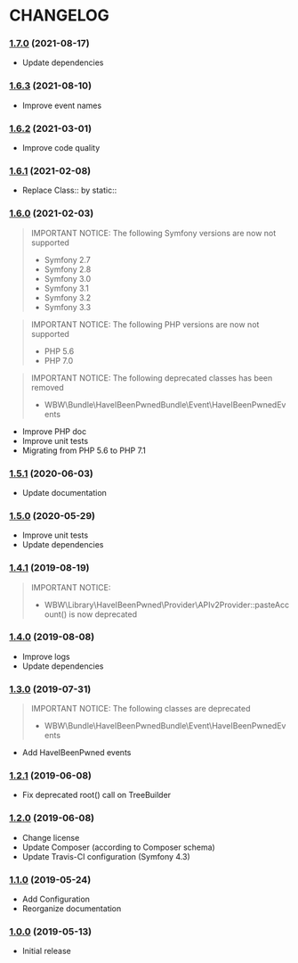 CHANGELOG
=========

### [1.7.0](https://github.com/webeweb/haveibeenpwned-bundle/tree/v1.7.0) (2021-08-17)

- Update dependencies

### [1.6.3](https://github.com/webeweb/haveibeenpwned-bundle/tree/v1.6.3) (2021-08-10)

- Improve event names

### [1.6.2](https://github.com/webeweb/haveibeenpwned-bundle/tree/v1.6.2) (2021-03-01)

- Improve code quality

### [1.6.1](https://github.com/webeweb/haveibeenpwned-bundle/tree/v1.6.1) (2021-02-08)

- Replace Class:: by static::

### [1.6.0](https://github.com/webeweb/haveibeenpwned-bundle/tree/v1.6.0) (2021-02-03)

> IMPORTANT NOTICE: The following Symfony versions are now not supported
> - Symfony 2.7
> - Symfony 2.8
> - Symfony 3.0
> - Symfony 3.1
> - Symfony 3.2
> - Symfony 3.3

> IMPORTANT NOTICE: The following PHP versions are now not supported
> - PHP 5.6
> - PHP 7.0

> IMPORTANT NOTICE: The following deprecated classes has been removed
> - WBW\Bundle\HaveIBeenPwnedBundle\Event\HaveIBeenPwnedEvents

- Improve PHP doc
- Improve unit tests
- Migrating from PHP 5.6 to PHP 7.1

### [1.5.1](https://github.com/webeweb/haveibeenpwned-bundle/tree/v1.5.1) (2020-06-03)

- Update documentation

### [1.5.0](https://github.com/webeweb/haveibeenpwned-bundle/tree/v1.5.0) (2020-05-29)

- Improve unit tests
- Update dependencies

### [1.4.1](https://github.com/webeweb/haveibeenpwned-bundle/tree/v1.4.1) (2019-08-19)

> IMPORTANT NOTICE:
>
> - WBW\Library\HaveIBeenPwned\Provider\APIv2Provider::pasteAccount() is now deprecated 

### [1.4.0](https://github.com/webeweb/haveibeenpwned-bundle/tree/v1.4.0) (2019-08-08)

- Improve logs
- Update dependencies

### [1.3.0](https://github.com/webeweb/haveibeenpwned-bundle/tree/v1.3.0) (2019-07-31)

> IMPORTANT NOTICE: The following classes are deprecated
>
> - WBW\Bundle\HaveIBeenPwnedBundle\Event\HaveIBeenPwnedEvents

- Add HaveIBeenPwned events

### [1.2.1](https://github.com/webeweb/haveibeenpwned-bundle/tree/v1.2.1) (2019-06-08)

- Fix deprecated root() call on TreeBuilder

### [1.2.0](https://github.com/webeweb/haveibeenpwned-bundle/tree/v1.2.0) (2019-06-08)

- Change license
- Update Composer (according to Composer schema)
- Update Travis-CI configuration (Symfony 4.3)

### [1.1.0](https://github.com/webeweb/haveibeenpwned-bundle/tree/v1.1.0) (2019-05-24)

- Add Configuration
- Reorganize documentation

### [1.0.0](https://github.com/webeweb/haveibeenpwned-bundle/tree/v1.0.0) (2019-05-13)

- Initial release
